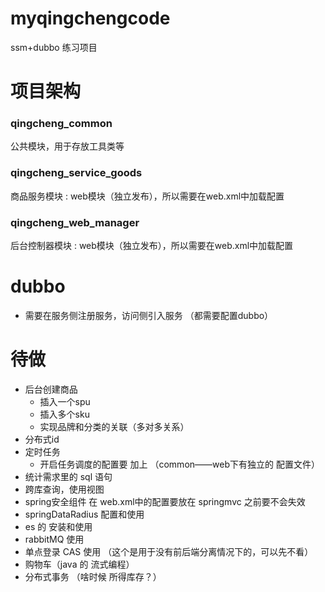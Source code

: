 # myqingchengcode

ssm+dubbo 练习项目

# 项目架构

### qingcheng_common

公共模块，用于存放工具类等

### qingcheng_service_goods
商品服务模块 : web模块（独立发布），所以需要在web.xml中加载配置


### qingcheng_web_manager
后台控制器模块 : web模块（独立发布），所以需要在web.xml中加载配置



# dubbo
- 需要在服务侧注册服务，访问侧引入服务 （都需要配置dubbo） 


# 待做
- 后台创建商品
    - 插入一个spu
    - 插入多个sku
    - 实现品牌和分类的关联（多对多关系）
- 分布式id
- 定时任务
    - 开启任务调度的配置要 加上 （common——web下有独立的 配置文件）
- 统计需求里的 sql 语句
- 跨库查询，使用视图
- spring安全组件 在 web.xml中的配置要放在 springmvc 之前要不会失效
- springDataRadius 配置和使用
- es 的 安装和使用
- rabbitMQ 使用
- 单点登录 CAS 使用 （这个是用于没有前后端分离情况下的，可以先不看）
- 购物车（java 的 流式编程） 
- 分布式事务  （啥时候 所得库存？）



  